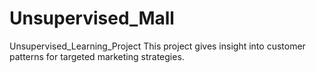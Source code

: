# Unsupervised_Mall
Unsupervised_Learning_Project
This project gives insight into customer patterns for targeted marketing strategies.
